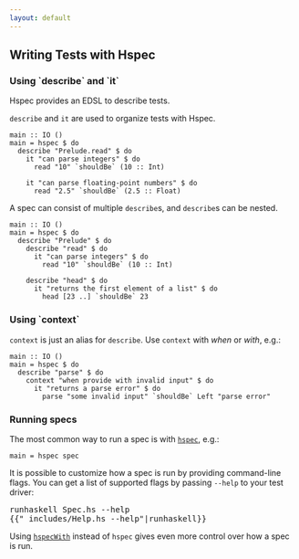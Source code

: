 ```yaml
---
layout: default
---
```


## Writing Tests with Hspec

### Using \`describe\` and \`it\`

Hspec provides an EDSL to describe tests.

`describe` and `it` are used to organize tests with Hspec.

```hspec
main :: IO ()
main = hspec $ do
  describe "Prelude.read" $ do
    it "can parse integers" $ do
      read "10" `shouldBe` (10 :: Int)

    it "can parse floating-point numbers" $ do
      read "2.5" `shouldBe` (2.5 :: Float)
```

A spec can consist of multiple `describe`s, and `describe`s can be nested.

```hspec
main :: IO ()
main = hspec $ do
  describe "Prelude" $ do
    describe "read" $ do
      it "can parse integers" $ do
        read "10" `shouldBe` (10 :: Int)

    describe "head" $ do
      it "returns the first element of a list" $ do
        head [23 ..] `shouldBe` 23
```

### Using \`context\`

`context` is just an alias for `describe`.  Use `context` with *when* or
*with*, e.g.:


```hspec
main :: IO ()
main = hspec $ do
  describe "parse" $ do
    context "when provide with invalid input" $ do
      it "returns a parse error" $ do
        parse "some invalid input" `shouldBe` Left "parse error"
```

### Running specs

The most common way to run a spec is with [`hspec`][v:hspec], e.g.:

```
main = hspec spec
```

It is possible to customize how a spec is run by providing command-line flags.
You can get a list of supported flags by passing `--help` to your test driver:

<pre>
<kbd class="shell-input">runhaskell Spec.hs --help</kbd>
<samp>{{"_includes/Help.hs --help"|runhaskell}}</samp>
</pre>

Using [`hspecWith`][v:hspecWith] instead of `hspec` gives even more control
over how a spec is run.


[v:hspec]:     http://hackage.haskell.org/packages/archive/hspec/latest/doc/html/Test-Hspec-Runner.html#v:hspec
[v:hspecWith]: http://hackage.haskell.org/packages/archive/hspec/latest/doc/html/Test-Hspec-Runner.html#v:hspecWith
